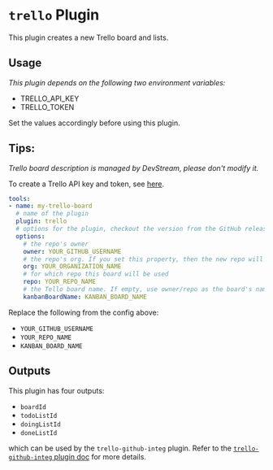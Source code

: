# `trello` Plugin

This plugin creates a new Trello board and lists.

## Usage

_This plugin depends on the following two environment variables:_

- TRELLO_API_KEY
- TRELLO_TOKEN

Set the values accordingly before using this plugin.

## Tips:
_Trello board description is managed by DevStream, please don't modify it._

To create a Trello API key and token, see [here](https://trello.com/app-key).

```yaml
tools:
- name: my-trello-board
  # name of the plugin
  plugin: trello
  # options for the plugin, checkout the version from the GitHub releases
  options:
    # the repo's owner
    owner: YOUR_GITHUB_USERNAME
    # the repo's org. If you set this property, then the new repo will be created under the org you're given, and the "owner" setting above will be ignored.
    org: YOUR_ORGANIZATION_NAME
    # for which repo this board will be used
    repo: YOUR_REPO_NAME
    # the Tello board name. If empty, use owner/repo as the board's name.
    kanbanBoardName: KANBAN_BOARD_NAME
```

Replace the following from the config above:

- `YOUR_GITHUB_USERNAME`
- `YOUR_REPO_NAME`
- `KANBAN_BOARD_NAME`

## Outputs

This plugin has four outputs:

- `boardId`
- `todoListId`
- `doingListId`
- `doneListId`

which can be used by the `trello-github-integ` plugin. Refer to the [`trello-github-integ` plugin doc](./trello-github-integ.md) for more details.
